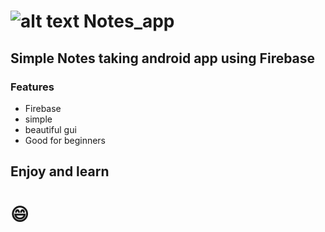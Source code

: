 # ![alt text](https://github.com/Helium-He/Notes_app/blob/master/raws/github_icon_header.png "Logo Title Text 1") Notes_app
## Simple Notes taking android app using Firebase
### Features
* Firebase
* simple
* beautiful gui
* Good for beginners
## Enjoy and learn 
# :smile:
